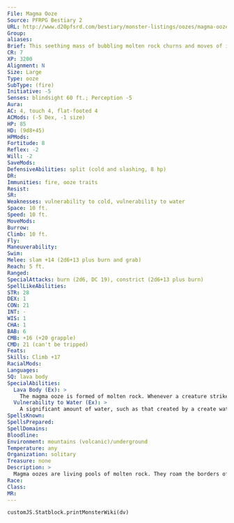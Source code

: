 ```yaml
---
File: Magma Ooze
Source: PFRPG Bestiary 2
URL: http://www.d20pfsrd.com/bestiary/monster-listings/oozes/magma-ooze
Group: 
aliases: 
Brief: This seething mass of bubbling molten rock churns and moves of its own hungry accord.
CR: 7
XP: 3200
Alignment: N
Size: Large
Type: ooze
SubType: (fire)
Initiative: -5
Senses: blindsight 60 ft.; Perception -5
Aura: 
AC: 4, touch 4, flat-footed 4
ACMods: (-5 Dex, -1 size)
HP: 85
HD: (9d8+45)
HPMods: 
Fortitude: 8
Reflex: -2
Will: -2
SaveMods: 
DefensiveAbilities: split (cold and slashing, 8 hp)
DR: 
Immunities: fire, ooze traits
Resist: 
SR: 
Weaknesses: vulnerability to cold, vulnerability to water
Space: 10 ft.
Speed: 10 ft.
MoveMods: 
Burrow: 
Climb: 10 ft.
Fly: 
Maneuverability: 
Swim: 
Melee: slam +14 (2d6+13 plus burn and grab)
Reach: 5 ft.
Ranged: 
SpecialAttacks: burn (2d6, DC 19), constrict (2d6+13 plus burn)
SpellLikeAbilities: 
STR: 28
DEX: 1
CON: 21
INT: -
WIS: 1
CHA: 1
BAB: 6
CMB: +16 (+20 grapple)
CMD: 21 (can't be tripped)
Feats: 
Skills: Climb +17
RacialMods: 
Languages: 
SQ: lava body
SpecialAbilities:
  Lava Body (Ex): >
    The magma ooze is formed of molten rock. Whenever a creature strikes a magma ooze with a weapon, that weapon takes 4d6 points of fire damage unless the attacker makes a DC 19 Fortitude save. Damage caused to weapons in this manner is not halved, but hardness does help prevent some of the damage dealt. The save DC is Constitution-based.
  Vulnerability to Water (Ex): >
    A significant amount of water, such as that created by a create water spell, the contents of a large bucket, or a blow from a water elemental, that strikes a magma ooze forces the creature to make a DC 20 Fortitude save to avoid being staggered for 2d4 rounds. A magma ooze that is immersed in water must make a DC 20 Fortitude save each round (this DC increases by +1 each subsequent round) or become petrified, reverting once the water is gone.
SpellsKnown: 
SpellsPrepared: 
SpellDomains: 
Bloodline: 
Environment: mountains (volcanic)/underground
Temperature: any
Organization: solitary
Treasure: none
Description: >
  Magma oozes are living pools of molten rock. They roam the borders of the Plane of Earth and Plane of Fire, and on the Material Plane they sometimes arise spontaneously from strange magic, usually in the vicinity of volcanoes. Magma oozes avoid water, and if forced into enough of it, they become encased in a cooled stony shell, unharmed but immobilized, waiting indefinitely until the water retreats.  A typical magma ooze grows to 10 feet across and is about 6 inches thick.  VARIANT MAGMA OOZES  Differing types of molten stone and the nature of the magic that created them can inf luence what types of magma ooze form.  Brimstone: Inf luenced by fiendish energy, brimstone magma oozes stink of evil, and the patterns of cooled stone and hot lava on their surfaces resemble tortured or demonic faces. They have the fiendish creature simple template.  Crystalline: Formed from rock densely laced with rare minerals, crystalline magma oozes have hot gases trapped within their bodies. Striking a crystalline magma ooze with a non-reach melee weapon causes this gas to erupt, dealing 1d6 points of fire damage to the attacking creature.  Poisonous: Whether from toxic metals or magical contamination, these oozes are deadly poison in addition to mobile burning death. A poisonous ooze is +1 CR.  Magma Ooze Poison: Slam-injury; save Fort DC 19; frequency 1/round for 6 rounds; effect 1d2 Con; cure 2 consecutive saves.
Race: 
Class: 
MR: 
---
```

```dataviewjs
customJS.Statblock.printMonsterWiki(dv)
```
